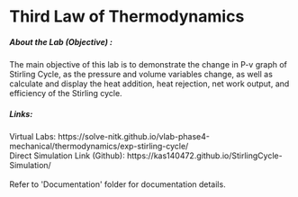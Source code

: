 # Third Law of Thermodynamics

<h5> About the Lab (Objective) : </h5>

The main objective of this lab is to demonstrate the change in P-v graph of Stirling Cycle, as the pressure and volume variables change, as well as calculate and display the heat addition, heat rejection, net work output, and efficiency of the Stirling cycle.

<h5> Links: </h5>
Virtual Labs: https://solve-nitk.github.io/vlab-phase4-mechanical/thermodynamics/exp-stirling-cycle/
<br>
Direct Simulation Link (Github): https://kas140472.github.io/StirlingCycle-Simulation/
<br><br>
Refer to 'Documentation' folder for documentation details.
